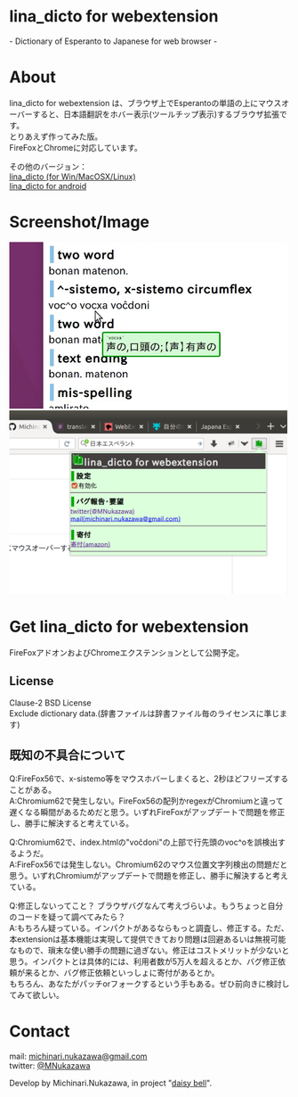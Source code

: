 lina\_dicto for webextension
====
\- Dictionary of Esperanto to Japanese for web browser -

# About
lina\_dicto for webextension は、ブラウザ上でEsperantoの単語の上にマウスオーバーすると、日本語翻訳をホバー表示(ツールチップ表示)するブラウザ拡張です。  
とりあえず作ってみた版。  
FireFoxとChromeに対応しています。  

その他のバージョン：  
[lina\_dicto (for Win/MacOSX/Linux)](https://github.com/MichinariNukazawa/lina_dicto)  
[lina\_dicto for android](https://github.com/MichinariNukazawa/lina_dicto_for_android)  

# Screenshot/Image
<img src="document/image/20171117_hover.png" width="500">  
<img src="document/image/20171117_popup_menu.png" width="500">  

# Get lina\_dicto for webextension
FireFoxアドオンおよびChromeエクステンションとして公開予定。  

## License
Clause-2 BSD License  
Exclude dictionary data.(辞書ファイルは辞書ファイル毎のライセンスに準じます)  

## 既知の不具合について
Q:FireFox56で、x-sistemo等をマウスホバーしまくると、2秒ほどフリーズすることがある。  
A:Chromium62で発生しない。FireFox56の配列かregexがChromiumと違って遅くなる瞬間があるためだと思う。いずれFireFoxがアップデートで問題を修正し、勝手に解決すると考えている。  

Q:Chromium62で、index.htmlの"voĉdoni"の上部で行先頭のvoc^oを誤検出するようだ。  
A:FireFox56では発生しない。Chromium62のマウス位置文字列検出の問題だと思う。いずれChromiumがアップデートで問題を修正し、勝手に解決すると考えている。  

Q:修正しないってこと？ ブラウザバグなんて考えづらいよ。もうちょっと自分のコードを疑って調べてみたら？  
A:もちろん疑っている。インパクトがあるならもっと調査し、修正する。ただ、本extensionは基本機能は実現して提供できており問題は回避あるいは無視可能なもので、瑣末な使い勝手の問題に過ぎない。修正はコストメリットが少ないと思う。インパクトとは具体的には、利用者数が5万人を超えるとか、バグ修正依頼が来るとか、バグ修正依頼といっしょに寄付があるとか。  
もちろん、あなたがパッチorフォークするという手もある。ぜひ前向きに検討してみて欲しい。  

# Contact
mail: [michinari.nukazawa@gmail.com][mailto]  
twitter: [@MNukazawa][twitter]  

Develop by Michinari.Nukazawa, in project "[daisy bell][pixiv_booth_project_daisy_bell]".  

[pixiv_booth_project_daisy_bell]: https://daisy-bell.booth.pm/
[mailto]: mailto:michinari.nukazawa@gmail.com
[twitter]: https://twitter.com/MNukazawa

